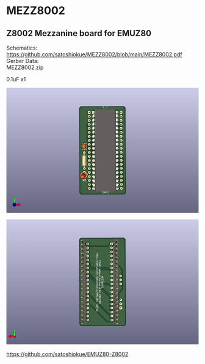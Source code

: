# MEZZ8002
## Z8002 Mezzanine board for EMUZ80  
Schematics:  
https://github.com/satoshiokue/MEZZ8002/blob/main/MEZZ8002.pdf  
Gerber Data:  
MEZZ8002.zip  

0.1uF x1  

![MEZZ8002 PCB TOP](https://github.com/satoshiokue/MEZZ8002/blob/main/MEZZ8002top.jpg)  
  
![MEZZ8002 PCB BOTTOM](https://github.com/satoshiokue/MEZZ8002/blob/main/MEZZ8002bottom.jpg)  

https://github.com/satoshiokue/EMUZ80-Z8002

